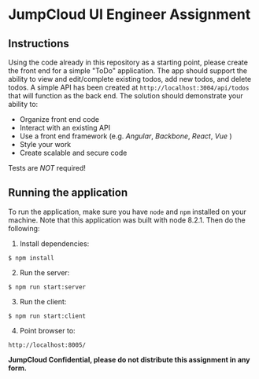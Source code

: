 # JumpCloud UI Engineer Assignment

## Instructions

Using the code already in this repository as a starting point, please create
the front end for a simple "ToDo" application. The app should support the 
ability to view and edit/complete existing todos, add new todos, and delete
todos. A simple API has been created at `http://localhost:3004/api/todos` that
will function as the back end. The solution should demonstrate your ability to:

- Organize front end code
- Interact with an existing API
- Use a front end framework (e.g. _Angular_, _Backbone_, _React_, _Vue_ )
- Style your work
- Create scalable and secure code

Tests are _NOT_ required!

## Running the application

To run the application, make sure you have `node` and `npm` installed on your
machine. Note that this application was built with node 8.2.1. Then do the
following:

1. Install dependencies:
  ```
  $ npm install
  ```

2. Run the server:
  ```
  $ npm run start:server
  ```

3. Run the client:
  ```
  $ npm run start:client
  ```

4. Point browser to:
  ```
  http://localhost:8005/
  ```

**JumpCloud Confidential, please do not distribute this assignment in any form.**
